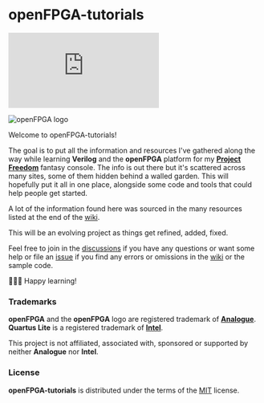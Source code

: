 # openFPGA-tutorials

[![MIT License](https://img.shields.io/github/license/DidierMalenfant/toybox.py)](https://spdx.org/licenses/MIT.html)

![openFPGA logo](https://user-images.githubusercontent.com/98774335/235419685-0848767a-f115-47c4-bea2-e3d655e3411d.png)

Welcome to openFPGA-tutorials!

The goal is to put all the information and resources I've gathered along the way while learning **Verilog** and the **openFPGA** platform for my [**Project Freedom**](https://didier.malenfant.net/ProjectFreedom/) fantasy console. The info is out there but it's scattered across many sites, some of them hidden behind a walled garden. This will hopefully put it all in one place, alongside some code and tools that could help people get started.

A lot of the information found here was sourced in the many resources listed at the end of the [wiki](https://github.com/DidierMalenfant/openFPGA-tutorials/wiki).

This will be an evolving project as things get refined, added, fixed.

Feel free to join in the [discussions](https://github.com/DidierMalenfant/openFPGA-tutorials/discussions) if you have any questions or want some help or file an [issue](https://github.com/DidierMalenfant/openFPGA-tutorials/issues) if you find any errors or omissions in the [wiki](https://github.com/DidierMalenfant/openFPGA-tutorials/wiki) or the sample code.

👨🏻‍🏫 Happy learning!

### Trademarks

**openFPGA** and the **openFPGA** logo are registered trademark of [**Analogue**](https://www.analogue.co/).
**Quartus Lite** is a registered trademark of [**Intel**](https://intel.com/).

This project is not affiliated, associated with, sponsored or supported by neither **Analogue** nor **Intel**.

### License

**openFPGA-tutorials** is distributed under the terms of the [MIT](https://spdx.org/licenses/MIT.html) license.
